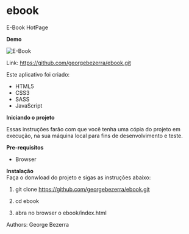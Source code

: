 # ebook
E-Book HotPage

**Demo**

![E-Book](https://github.com/georgebezerra/vuttarpp/blob/master/public/home.png)

Link: https://github.com/georgebezerra/ebook.git

Este aplicativo foi criado:  

* HTML5  
* CSS3
* SASS
* JavaScript

**Iniciando o projeto**

Essas instruções farão com que você tenha uma cópia do projeto em execução, na sua máquina local para fins de desenvolvimento e teste.

**Pre-requisitos**

* Browser

**Instalação**  
Faça o donwload do projeto e sigas as instruções abaixo:

1. git clone https://github.com/georgebezerra/ebook.git

2. cd ebook

3. abra no browser o ebook/index.html

Authors: George Bezerra

